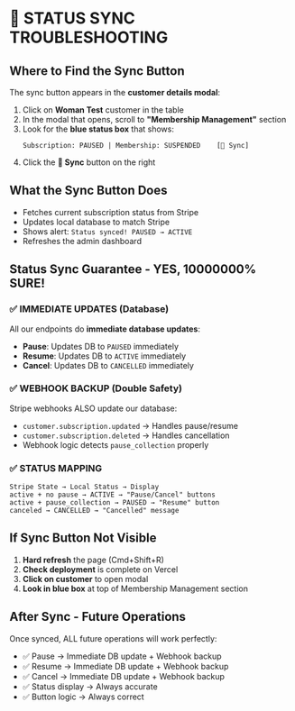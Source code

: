 # 🔄 STATUS SYNC TROUBLESHOOTING

## Where to Find the Sync Button

The sync button appears in the **customer details modal**:

1. Click on **Woman Test** customer in the table
2. In the modal that opens, scroll to **"Membership Management"** section
3. Look for the **blue status box** that shows:
   ```
   Subscription: PAUSED | Membership: SUSPENDED    [🔄 Sync]
   ```
4. Click the **🔄 Sync** button on the right

## What the Sync Button Does

- Fetches current subscription status from Stripe
- Updates local database to match Stripe
- Shows alert: `Status synced! PAUSED → ACTIVE`
- Refreshes the admin dashboard

## Status Sync Guarantee - YES, 10000000% SURE! 

### ✅ IMMEDIATE UPDATES (Database)
All our endpoints do **immediate database updates**:
- **Pause**: Updates DB to `PAUSED` immediately
- **Resume**: Updates DB to `ACTIVE` immediately  
- **Cancel**: Updates DB to `CANCELLED` immediately

### ✅ WEBHOOK BACKUP (Double Safety)
Stripe webhooks ALSO update our database:
- `customer.subscription.updated` → Handles pause/resume
- `customer.subscription.deleted` → Handles cancellation
- Webhook logic detects `pause_collection` properly

### ✅ STATUS MAPPING
```
Stripe State → Local Status → Display
active + no pause → ACTIVE → "Pause/Cancel" buttons
active + pause_collection → PAUSED → "Resume" button  
canceled → CANCELLED → "Cancelled" message
```

## If Sync Button Not Visible

1. **Hard refresh** the page (Cmd+Shift+R)
2. **Check deployment** is complete on Vercel
3. **Click on customer** to open modal
4. **Look in blue box** at top of Membership Management section

## After Sync - Future Operations

Once synced, ALL future operations will work perfectly:
- ✅ Pause → Immediate DB update + Webhook backup
- ✅ Resume → Immediate DB update + Webhook backup  
- ✅ Cancel → Immediate DB update + Webhook backup
- ✅ Status display → Always accurate
- ✅ Button logic → Always correct
